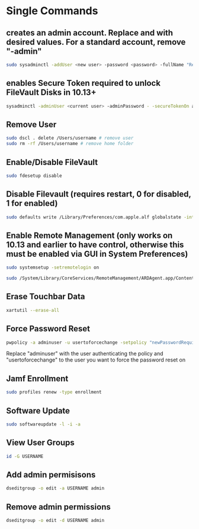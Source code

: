 # Single Commands

## creates an admin account. Replace <user> and <password> with desired values. For a standard account, remove "-admin"

```bash
sudo sysadminctl -addUser <new user> -password <password> -fullName "Real Name Here" -admin
```

## enables Secure Token required to unlock FileVault Disks in 10.13+

```bash
sysadminctl -adminUser <current user> -adminPassword - -secureTokenOn admin -password <password>
```

## Remove User

```bash
sudo dscl . delete /Users/username # remove user
sudo rm -rf /Users/username # remove home folder
```

## Enable/Disable FileVault

```bash
sudo fdesetup disable
```

## Disable Filevault (requires restart, 0 for disabled, 1 for enabled)

```bash
sudo defaults write /Library/Preferences/com.apple.alf globalstate -int 0
```

## Enable Remote Management (only works on 10.13 and earlier to have control, otherwise this must be enabled via GUI in System Preferences)

```bash
sudo systemsetup -setremotelogin on

sudo /System/Library/CoreServices/RemoteManagement/ARDAgent.app/Contents/Resources/kickstart -activate -configure -access -on -users admin -privs -all -restart -agent -menu
```

## Erase Touchbar Data

```bash
xartutil --erase-all
```

## Force Password Reset

```bash
pwpolicy -a adminuser -u usertoforcechange -setpolicy "newPasswordRequired=1"
```
Replace "adminuser" with the user authenticating the policy and "usertoforcechange" to the user you want to force the password reset on

## Jamf Enrollment

```bash
sudo profiles renew -type enrollment
```

## Software Update

```bash
sudo softwareupdate -l -i -a
```

## View User Groups

```bash
id -G USERNAME
```

## Add admin permisisons

```bash
dseditgroup -o edit -a USERNAME admin
```

## Remove admin permissions

```bash
dseditgroup -o edit -d USERNAME admin
```
